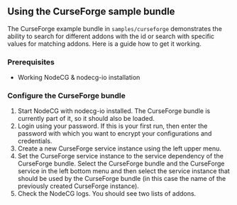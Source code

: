 ## Using the CurseForge sample bundle

The CurseForge example bundle in `samples/curseforge` demonstrates the ability to search for different addons with the id or search with specific values for matching addons. Here is a guide how to get it working.

### Prerequisites

- Working NodeCG & nodecg-io installation

### Configure the CurseForge bundle

1. Start NodeCG with nodecg-io installed. The CurseForge bundle is currently part of it, so it should also be loaded.
2. Login using your password. If this is your first run, then enter the password with which you want to encrypt your configurations and credentials.
3. Create a new CurseForge service instance using the left upper menu.
4. Set the CurseForge service instance to the service dependency of the CurseForge bundle. 
    Select the CurseForge bundle and the CurseForge service in the left bottom menu and then select the service instance that should be used by the CurseForge bundle (in this case the name of the previously created CurseForge instance).
5. Check the NodeCG logs. You should see two lists of addons.